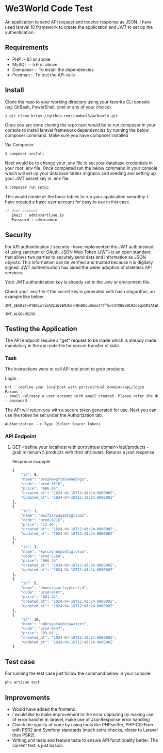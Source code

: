 # We3World Code Test

An application to send API request and receive response as JSON. I have used laravel 10 framework to create the application and JWT to set up the authentication.

## Requirements

- PHP :- 8.1 or above
- MySQL :- 5.6 or above
- Composer :- To install the dependencies
- Postman :- To test the API calls

## Install

Clone the repo to your working directory using your favorite CLI console (eg: GitBash, PowerShell, cmd or any of your choice) 

```bash
$ git clone https://github.com/sundew28/we3world.git
```

Once you are done cloning the repo next would be to run composer in your console to install laravel framework dependencies by running the below composer command. Make sure you have composer installed

Via Composer

```bash
$ composer install
```

Next would be to change your .env file to set your database credentials in your root .env file. Once completed run the below command in your console which
will set up your database tables migraion and seeding and setting up your JWT secret key in .env file.

```bash
$ composer run setup
```
This would create all the basic tables to run your application smoothly. I have created a basic user account for easy to use in this case.

```php
// User account
   Email : admin@artlume.io
   Password : adminadmin
```

## Security

For API authentication / security i have implemented the JWT auth instead of using sanctum or OAuth. JSON Web Token (JWT) is an open standard that allows two parties to securely send data and information as JSON objects. This information can be verified and trusted because it is digitally signed. JWT authentication has aided the wider adoption of stateless API services.

Your JWT authentication key is already set in the .env or enviorment file.

Check your .env file if the secret key is generated with hash alogorithm, an example like below
```
JWT_SECRET=AYBKioTi6AOI1EOEMJkmrH8vHDquUnmot4ff6w7d4XBB3WC93ceqmSMJAtW8kxco

JWT_ALGO=HS256

```

## Testing the Application

The API endpoint require a "get" request to be made which is already made mandatory in the api route file for secure transfer of data.

### Task 

The instructions were to call API end point to grab products.

Login :

```bash
Url : <define your localhost with port/virtual domain>/api/login
Params : 
- email <already a user account with email created. Please refer the doc for the informations>,
- password
```
The API will return you with a secure token generated for use. Next you can use the token be set under the Authorization tab.

```
Authorization --> Type (Select Bearer Token)
```
### API Endpoint

1) GET <define your localhost with port/virtual domain>/api/products - grab minimum 5 products with their attributes. Returns a json response

    Response example

    ```bash
    {
        "id": 9,
        "name": "brozkwwqfcmlwmnebhgu",
        "code": "prod-1616",
        "price": "686.06",
        "created_at": "2024-04-18T12:43:24.000000Z",
        "updated_at": "2024-04-18T12:43:24.000000Z"
    },
    {
        "id": 1,
        "name": "mnifzxnwaqabtwgtxuds",
        "code": "prod-9216",
        "price": "12.40",
        "created_at": "2024-04-18T12:43:24.000000Z",
        "updated_at": "2024-04-18T12:43:24.000000Z"
    },
    {
        "id": 3,
        "name": "kplcxvhhnpbdtigluluu",
        "code": "prod-5269",
        "price": "906.26",
        "created_at": "2024-04-18T12:43:24.000000Z",
        "updated_at": "2024-04-18T12:43:24.000000Z"
    },
    {
        "id": 5,
        "name": "duoeargzorlvyplecfjd",
        "code": "prod-0487",
        "price": "681.44",
        "created_at": "2024-04-18T12:43:24.000000Z",
        "updated_at": "2024-04-18T12:43:24.000000Z"
    },
    {
        "id": 10,
        "name": "sgkcyyafaybeqawxtjxs",
        "code": "prod-6547",
        "price": "83.91",
        "created_at": "2024-04-18T12:43:24.000000Z",
        "updated_at": "2024-04-18T12:43:24.000000Z"
    }
    ```

## Test case

For running the test case just follow the command below in your console
```bash
php artisan test
```

## Improvements

- Would have added the frontend.
- I would like to make improvement to the error capturing by making use of error handler in laravel, make use of JsonResponse error handling
- Check the quality of code by using tools like PHPsniffer, PHP-CS-Fixer with PSR2 and Symfony standards (much extra checks, closer to Laravel than PSR2).
- Writing unit tests and feature tests to ensure API functionality better. The current test is just basics.


